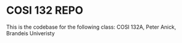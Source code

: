 # COSI 132 REPO
This is the codebase for the following class:
COSI 132A, Peter Anick, Brandeis Univeristy
